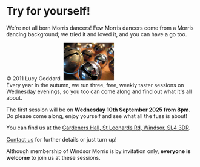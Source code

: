 Try for yourself!
=================

We're not all born Morris dancers! Few Morris dancers come from a Morris dancing 
background; we tried it and loved it, and you can have a go too.

<div class='photo-container-left'>
  <credit>&copy; 2011 Lucy Goddard.</credit>
  <img style='max-height: 100px;' src='/img/laughing_bells.jpg'  title="Even the bells love it!" alt="Morris bells turned into smiley faces" />
</div>
Every year in the autumn, we run three, free, weekly taster sessions on Wednesday evenings, so you too can come along and find out what it's all about.

The first session will be on **Wednesday 10th September 2025 from 8pm**.  Do please come along, enjoy yourself and see what all the fuss is about!

You can find us at the [Gardeners Hall, St Leonards Rd, Windsor, SL4 3DR](https://www.google.co.uk/maps/place/Gardeners+Hall/@51.470932,-0.620298,16z).

[Contact us](/contact-us/) for further details or just turn up!

Although membership of Windsor Morris is by invitation only, 
<b>everyone is welcome</b> to join us at these sessions.


